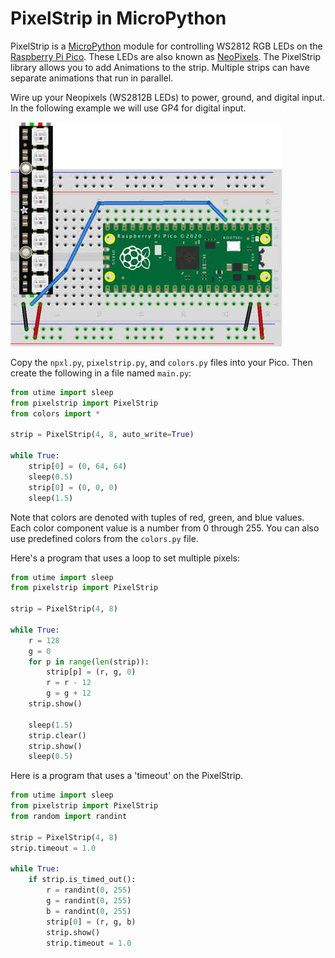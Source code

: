 # PixelStrip in MicroPython

PixelStrip is a [MicroPython](https://micropython.org/) module for controlling WS2812 RGB LEDs on the [Raspberry Pi Pico](https://www.raspberrypi.org/products/raspberry-pi-pico/).  These LEDs are also known as  [NeoPixels](https://learn.adafruit.com/adafruit-neopixel-uberguide). The PixelStrip library allows you to add Animations to the strip.  Multiple strips can have separate animations that run in parallel.

Wire up your Neopixels (WS2812B LEDs) to power, ground, and digital input. In the following example we will use GP4 for digital input.

![pixelstrip_setup](./img/pixelstrip_setup_50.jpg)

Copy the `npxl.py`, `pixelstrip.py`, and `colors.py` files into your Pico.  Then create the following in a file named `main.py`:

```python
from utime import sleep
from pixelstrip import PixelStrip
from colors import *

strip = PixelStrip(4, 8, auto_write=True)

while True:
    strip[0] = (0, 64, 64)
    sleep(0.5)
    strip[0] = (0, 0, 0)
    sleep(1.5)
```

Note that colors are denoted with tuples of red, green, and blue values.  Each color component value is a number from 0 through 255.  You can also use predefined colors from the `colors.py` file.

Here's a program that uses a loop to set multiple pixels:

```python
from utime import sleep
from pixelstrip import PixelStrip

strip = PixelStrip(4, 8)

while True:
    r = 128
    g = 0
    for p in range(len(strip)):
        strip[p] = (r, g, 0)
        r = r - 12
        g = g + 12
    strip.show()
    
    sleep(1.5)
    strip.clear()
    strip.show()
    sleep(0.5)
```

Here is a program that uses a 'timeout' on the PixelStrip.

```python
from utime import sleep
from pixelstrip import PixelStrip
from random import randint

strip = PixelStrip(4, 8)
strip.timeout = 1.0

while True:
    if strip.is_timed_out():
        r = randint(0, 255)
        g = randint(0, 255)
        b = randint(0, 255)
        strip[0] = (r, g, b)
        strip.show()
        strip.timeout = 1.0
```
